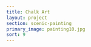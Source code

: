 ```yaml
---
title: Chalk Art
layout: project
section: scenic-painting
primary_image: painting10.jpg
sort: 9
---
```

